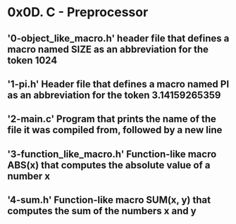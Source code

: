 # **0x0D. C - Preprocessor**
## '0-object_like_macro.h' header file that defines a macro named SIZE as an abbreviation for the token 1024
## '1-pi.h' Header file that defines a macro named PI as an abbreviation for the token 3.14159265359
## '2-main.c' Program that prints the name of the file it was compiled from, followed by a new line
## '3-function_like_macro.h' Function-like macro ABS(x) that computes the absolute value of a number x
## '4-sum.h' Function-like macro SUM(x, y) that computes the sum of the numbers x and y
